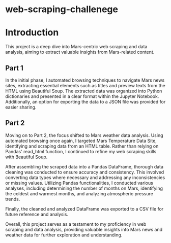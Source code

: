 # web-scraping-challenege

# Introduction

This project is a deep dive into Mars-centric web scraping and data analysis, aiming to extract valuable insights from Mars-related content.

## Part 1

In the initial phase, I automated browsing techniques to navigate Mars news sites, extracting essential elements such as titles and preview texts from the HTML using Beautiful Soup. The extracted data was organized into Python dictionaries and presented in a clear format within the Jupyter Notebook. Additionally, an option for exporting the data to a JSON file was provided for easier sharing.

## Part 2

Moving on to Part 2, the focus shifted to Mars weather data analysis. Using automated browsing once again, I targeted Mars Temperature Data Site, identifying and scraping data from an HTML table. Rather than relying on Pandas' read_html function, I continued to refine my web scraping skills with Beautiful Soup.

After assembling the scraped data into a Pandas DataFrame, thorough data cleaning was conducted to ensure accuracy and consistency. This involved converting data types where necessary and addressing any inconsistencies or missing values. Utilizing Pandas functionalities, I conducted various analyses, including determining the number of months on Mars, identifying the coldest and warmest months, and analyzing atmospheric pressure trends.

Finally, the cleaned and analyzed DataFrame was exported to a CSV file for future reference and analysis.

Overall, this project serves as a testament to my proficiency in web scraping and data analysis, providing valuable insights into Mars news and weather data for further exploration and understanding.





